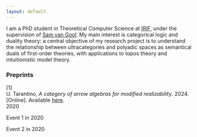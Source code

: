 ```yaml
---
layout: default
---
```


I am a PhD student in Theoretical Computer Science at <a href="https://www.irif.fr">IRIF</a>, under the supervision of <a href="https://samvangool.net">Sam van Gool</a>. My main interest is categorical logic and duality theory: a central objective of my research project is to understand the relationship between ultracategories and polyadic spaces as semantical duals of first-order theories, with applications to topos theory and intuitionistic model theory.


<h3>Preprints</h3>
<div class="csl-bib-body">
  <div data-csl-entry-id="tarantino2024categoryarrowalgebrasmodified" class="csl-entry">
    <div class="csl-left-margin">[1]</div><div class="csl-right-inline">U. Tarantino, <i>A category of arrow algebras for modified realizability</i>. 2024. [Online]. Available <a href="https://arxiv.org/abs/2407.02836">here</a>.</div>
  </div>
</div>

  <div class="timeline">
    <!-- Timeline Year 2024 -->
    <div class="timeline-year">
      <div class="year">2020</div>
      <div class="timeline-events">
        <div class="timeline-item">
          <p>Event 1 in 2020</p>
        </div>
        <div class="timeline-item">
          <p>Event 2 in 2020</p>
        </div>
      </div>
    </div>
    <!-- Timeline Year 2022 
    <div class="timeline-year">
      <div class="year">2022</div>
      <div class="timeline-events">
        <div class="timeline-item">
          <div class="bullet"></div>
          <p>Event 1 in 2022</p>
        </div>
        <div class="timeline-item">
          <div class="bullet"></div>
          <p>Event 2 in 2022</p>
        </div>
      </div>
    </div> -->
  </div>
